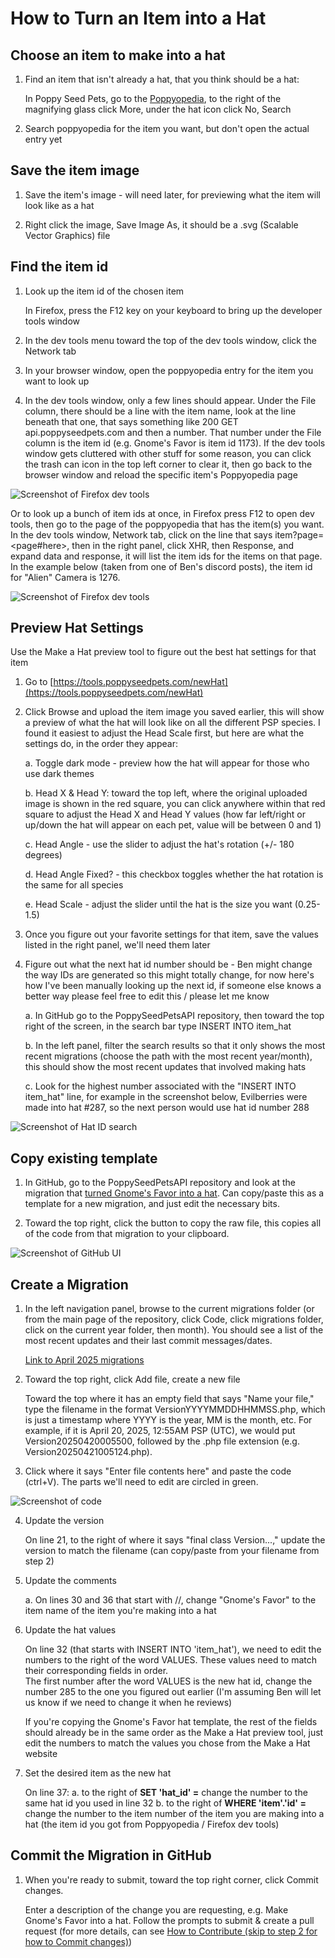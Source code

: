 # How to Turn an Item into a Hat


## Choose an item to make into a hat

1. Find an item that isn't already a hat, that you think should be a hat:

    In Poppy Seed Pets, go to the [Poppyopedia](https://poppyseedpets.com/poppyopedia/item), to the right of the magnifying glass click More, under the hat icon click No, Search

2. Search poppyopedia for the item you want, but don't open the actual entry yet

## Save the item image

1. Save the item's image - will need later, for previewing what the item will look like as a hat

2. Right click the image, Save Image As, it should be a .svg (Scalable Vector Graphics) file

## Find the item id

1. Look up the item id of the chosen item

    In Firefox, press the F12 key on your keyboard to bring up the developer tools window

2. In the dev tools menu toward the top of the dev tools window, click the Network tab

3. In your browser window, open the poppyopedia entry for the item you want to look up

4. In the dev tools window, only a few lines should appear. Under the File column, there should be a line with the item name, look at the line beneath that one, that says something like 200 GET api.poppyseedpets.com and then a number. That number under the File column is the item id (e.g. Gnome's Favor is item id 1173). If the dev tools window gets cluttered with other stuff for some reason, you can click the trash can icon in the top left corner to clear it, then go back to the browser window and reload the specific item's Poppyopedia page

![Screenshot of Firefox dev tools](Hat%20How%20To%20-%20item%20id%20lookup%201.png)


Or to look up a bunch of item ids at once, in Firefox press F12 to open dev tools, then go to the page of the poppyopedia that has the item(s) you want. In the dev tools window, Network tab, click on the line that says item?page=<page#here>, then in the right panel, click XHR, then Response, and expand data and response, it will list the item ids for the items on that page. In the example below (taken from one of Ben's discord posts), the item id for "Alien" Camera is 1276.

![Screenshot of Firefox dev tools](Hat%20How%20To%20-%20item%20id%20lookup%202.png)

## Preview Hat Settings

Use the Make a Hat preview tool to figure out the best hat settings for that item

1. Go to [https://tools.poppyseedpets.com/newHat](https://tools.poppyseedpets.com/newHat)

2. Click Browse and upload the item image you saved earlier, this will show a preview of what the hat will look like on all the different PSP species. I found it easiest to adjust the Head Scale first, but here are what the settings do, in the order they appear:

    a. Toggle dark mode - preview how the hat will appear for those who use dark themes

    b. Head X & Head Y: toward the top left, where the original uploaded image is shown in the red square, you can click anywhere within that red square to adjust the Head X and Head Y values (how far left/right or up/down the hat will appear on each pet, value will be between 0 and 1)

    c. Head Angle - use the slider to adjust the hat's rotation (+/- 180 degrees)

    d. Head Angle Fixed? - this checkbox toggles whether the hat rotation is the same for all species

    e. Head Scale - adjust the slider until the hat is the size you want (0.25-1.5)

8. Once you figure out your favorite settings for that item, save the values listed in the right panel, we'll need them later

9. Figure out what the next hat id number should be - Ben might change the way IDs are generated so this might totally change, for now here's how I've been manually looking up the next id, if someone else knows a better way please feel free to edit this / please let me know

    a. In GitHub go to the PoppySeedPetsAPI repository, then toward the top right of the screen, in the search bar type INSERT INTO item_hat

    b. In the left panel, filter the search results so that it only shows the most recent migrations (choose the path with the most recent year/month), this should show the most recent updates that involved making hats

    c. Look for the highest number associated with the "INSERT INTO item_hat" line, for example in the screenshot below, Evilberries were made into hat #287, so the next person would use hat id number 288

![Screenshot of Hat ID search](Hat%20How%20To%20-%20hat%20id.png)

## Copy existing template

1. In GitHub, go to the PoppySeedPetsAPI repository and look at the migration that [turned Gnome's Favor into a hat](https://github.com/BenMakesGames/PoppySeedPetsAPI/blob/main/migrations/2025/04/Version20250424043857.php). Can copy/paste this as a template for a new migration, and just edit the necessary bits. 

2. Toward the top right, click the button to copy the raw file, this copies all of the code from that migration to your clipboard. 

![Screenshot of GitHub UI](Hat%20How%20To%20-%20copy%20raw%20file.png)

## Create a Migration

1. In the left navigation panel, browse to the current migrations folder (or from the main page of the repository, click Code, click migrations folder, click on the current year folder, then month). You should see a list of the most recent updates and their last commit messages/dates.

    [Link to April 2025 migrations](https://github.com/BenMakesGames/PoppySeedPetsAPI/tree/main/migrations/2025/04)

2. Toward the top right, click Add file, create a new file

    Toward the top where it has an empty field that says "Name your file," type the filename in the format VersionYYYYMMDDHHMMSS.php, which is just a timestamp where YYYY is the year, MM is the month, etc. For example, if it is April 20, 2025, 12:55AM PSP (UTC), we would put Version20250420005500, followed by the .php file extension (e.g. Version20250421005124.php). 

3. Click where it says "Enter file contents here" and paste the code (ctrl+V). The parts we'll need to edit are circled in green.

![Screenshot of code](Hat%20How%20To%20-%20where%20to%20edit.png)

4. Update the version

    On line 21, to the right of where it says "final class Version...," update the version to match the filename (can copy/paste from your filename from step 2) 

5. Update the comments 

    a. On lines 30 and 36 that start with //, change "Gnome's Favor" to the item name of the item you're making into a hat 

6. Update the hat values
    
    On line 32 (that starts with INSERT INTO 'item_hat'), we need to edit the numbers to the right of the word VALUES. These values need to match their corresponding fields in order.  
    The first number after the word VALUES is the new hat id, change the number 285 to the one you figured out earlier (I'm assuming Ben will let us know if we need to change it when he reviews) 

    If you're copying the Gnome's Favor hat template, the rest of the fields should already be in the same order as the Make a Hat preview tool, just edit the numbers to match the values you chose from the Make a Hat website

7. Set the desired item as the new hat 

    On line 37:
    a. to the right of **SET 'hat_id' =**  change the number to the same hat id you used in line 32
    b. to the right of **WHERE 'item'.'id' =** change the number to the item number of the item you are making into a hat (the item id you got from Poppyopedia / Firefox dev tools) 
    
## Commit the Migration in GitHub
1. When you're ready to submit, toward the top right corner, click Commit changes. 
    
    Enter a description of the change you are requesting, e.g. Make Gnome's Favor into a hat. Follow the prompts to submit & create a pull request (for more details, can see [How to Contribute (skip to step 2 for how to Commit changes)](https://github.com/BenMakesGames/PoppySeedPetsAPI/blob/c2d36945f222f324c1826ec6d564ef090809d5bd/docs/How%20to%20Contribute.md))
